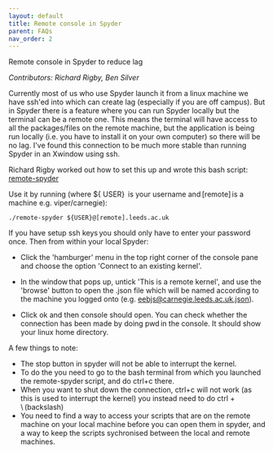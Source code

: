 ```yaml
---
layout: default
title: Remote console in Spyder
parent: FAQs
nav_order: 2
---
```



Remote console in Spyder to reduce lag 

_Contributors: Richard Rigby, Ben Silver_

Currently most of us who use Spyder launch it from a linux machine we have ssh'ed into which can create lag (especially if you are off campus). But in Spyder there is a feature where you can run Spyder locally but the terminal can be a remote one. This means the terminal will have access to all the packages/files on the remote machine, but the application is being run locally (i.e. you have to install it on your own computer) so there will be no lag. I've found this connection to be much more stable than running Spyder in an Xwindow using ssh. 



Richard Rigby worked out how to set this up and wrote this bash script:  [remote-spyder](https://github.com/bjsilver/bag_wiki/blob/main/assets/scripts/remote-spyder)

Use it by running (where ${ USER}  is your username and [remote] is a machine e.g. viper/carnegie): 

`./remote-spyder ${​​​​​​​​​​​​​​​​​​​​​​​USER}​​​​​​​​​​​​​​​​​​​​​​​​​​​​​​@[remote].leeds.ac.uk`

If you have setup ssh keys you should only have to enter your password once. Then from within your local Spyder: 

- Click the 'hamburger' menu in the top right corner of the console pane and choose the option 'Connect to an existing kernel'. 

- In the window that pops up, untick 'This is a remote kernel', and use the 'browse' button to open the .json file which will be named according to the machine you logged onto (e.g. eebjs@carnegie.leeds.ac.uk.json).  

- Click ok and then console should open. You can check whether the connection has been made by doing pwd in the console. It should show your linux home directory. 


A few things to note: 

- The stop button in spyder will not be able to interrupt the kernel.
- To do the you need to go to the bash terminal from which you launched the remote-spyder script, and do ctrl+c there.
- When you want to shut down the connection, ctrl+c will not work (as this is used to interrupt the kernel) you instead need to do ctrl + \ (backslash)
- You need to find a way to access your scripts that are on the remote machine on your local machine before you can open them in spyder, and a way to keep the scripts sychronised between the local and remote machines. 
